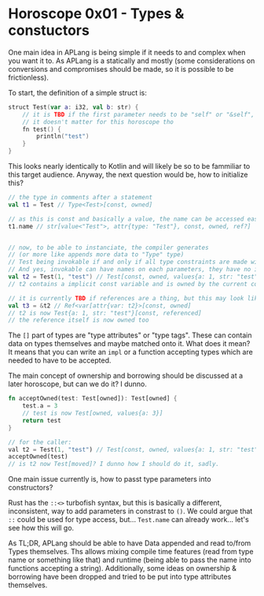 # Horoscope 0x01 - Types & constuctors

One main idea in APLang is being simple if it needs to and complex when you want it to. As APLang is a statically and mostly (some considerations on conversions and compromises should be made, so it is possible to be frictionless).

To start, the definition of a simple struct is:

```kotlin
struct Test(var a: i32, val b: str) {
    // it is TBD if the first parameter needs to be "self" or "&self",
    // it doesn't matter for this horoscope tho
    fn test() {
        println("test")
    }    
}
```

This looks nearly identically to Kotlin and will likely be so to be fammiliar to this target audience. Anyway, the next question would be, how to initialize this?

```kotlin
// the type in comments after a statement
val t1 = Test // Type<Test>[const, owned]

// as this is const and basically a value, the name can be accessed easily
t1.name // str[value<"Test">, attr{type: "Test"}, const, owned, ref?]


// now, to be able to instanciate, the compiler generates
// (or more like appends more data to "Type" type)
// Test being invokable if and only if all type constraints are made with (a: Int, b: str)
// And yes, invokable can have names on each parameters, they have no impact on invariance or whatsoever
val t2 = Test(1, "test") // Test[const, owned, values{a: 1, str: "test"}]
// t2 contains a implicit const variable and is owned by the current context

// it is currently TBD if references are a thing, but this may look like this
val t3 = &t2 // Ref<var[attr{var: t2}>[const, owned]
// t2 is now Test{a: 1, str: "test"}[const, referenced]
// the reference itself is now owned too
```

The `[]` part of types are "type attributes" or "type tags". These can contain data on types themselves and maybe matched onto it. What does it mean? It means that you can write an `impl` or a function accepting types which are needed to have to be accepted.

The main concept of ownership and borrowing should be discussed at a later horoscope, but can we do it? I dunno.

```rust
fn acceptOwned(test: Test[owned]): Test[owned] {
    test.a = 3
    // test is now Test[owned, values{a: 3}]
    return test
}

// for the caller:
val t2 = Test(1, "test") // Test[const, owned, values{a: 1, str: "test"}]
acceptOwned(test)
// is t2 now Test[moved]? I dunno how I should do it, sadly.
```

One main issue currently is, how to passt type parameters into constructors?

Rust has the `::<>` turbofish syntax, but this is basically a different, inconsistent, way to add parameters in constrast to `()`. We could argue that `::` could be used for type access, but... `Test.name` can already work... let's see how this will go.

As TL;DR, APLang should be able to have Data appended and read to/from Types themselves. Ths allows mixing compile time features (read from type name or something like that) and runtime (being able to pass the name into functions accepting a string). Additionally, some ideas on ownership & borrowing have been dropped and tried to be put into type attributes themselves.
